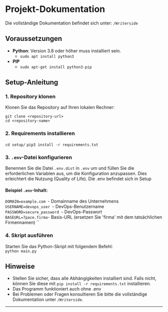 # Projekt-Dokumentation

Die vollständige Dokumentation befindet sich unter: `/Writerside`

## Voraussetzungen

- **Python**: Version 3.8 oder höher muss installiert sein.
  - ``sudo apt install python3``
- **PIP**
  - ``sudo apt-get install python3-pip``



## Setup-Anleitung

### 1. Repository klonen
Klonen Sie das Repository auf Ihren lokalen Rechner:

``git clone <repository-url>`` <br>``cd <repository-name>``

### 2. Requirements installieren
``cd setup/``
``pip3 install -r requirements.txt``

### 3. `.env`-Datei konfigurieren
Benennen Sie die Datei `.env.dist` in `.env` um und füllen Sie die erforderlichen Variablen aus, um die Konfiguration anzupassen. Dies erleichtert die Nutzung (Quality of Life).
Die .env befindet sich in Setup

#### Beispiel `.env`-Inhalt:
``DOMAIN=example.com ``- Domainname des Unternehmens<br>
``USERNAME=devops_user ``- DevOps-Benutzername<br>
``PASSWORD=secure_password ``- DevOps-Passwort<br>
``BASEURL=7pace.firma``- Basis-URL (ersetzen Sie 'firma' mit dem tatsächlichen Firmennamen)
``

### 4. Skript ausführen
Starten Sie das Python-Skript mit folgendem Befehl:<br>
``python main.py``

## Hinweise

- Stellen Sie sicher, dass alle Abhängigkeiten installiert sind. Falls nicht, können Sie diese mit `pip install -r requirements.txt` installieren.
- Das Programm funktioniert auch ohne .env
- Bei Problemen oder Fragen konsultieren Sie bitte die vollständige Dokumentation unter `/Writerside`.

---

